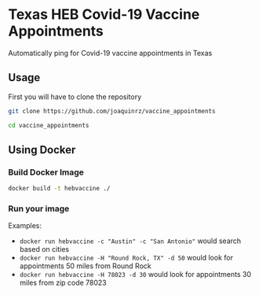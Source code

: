 # Texas HEB Covid-19 Vaccine Appointments
Automatically ping for Covid-19 vaccine appointments in Texas

## Usage

First you will have to clone the repository

``` bash
git clone https://github.com/joaquinrz/vaccine_appointments

cd vaccine_appointments
```

## Using Docker

### Build Docker Image
```bash
docker build -t hebvaccine ./
```

### Run your image
Examples:

 - `docker run hebvaccine -c "Austin" -c "San Antonio"` would search based on cities
 - `docker run hebvaccine -H "Round Rock, TX" -d 50` would look for appointments 50 miles from Round Rock
 - `docker run hebvaccine -H 78023 -d 30` would look for appointments 30 miles from zip code 78023
